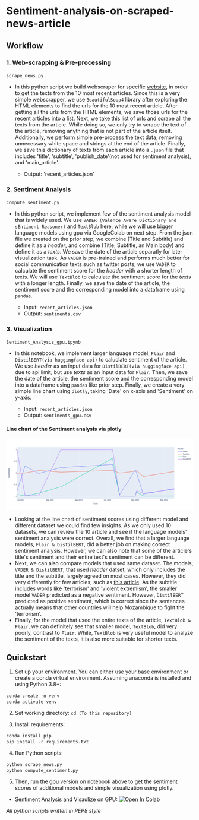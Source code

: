 # Sentiment-analysis-on-scraped-news-article

## Workflow

### 1. Web-scrapping & Pre-processing

`scrape_news.py`

- In this python script we build webscraper for specific [website](https://www.aljazeera.com/where/mozambique/), in order to get the texts from the 10 most recent articles. Since this is a very simple webscrapper, we use `BeautifulSoup4` library after exploring the HTML elements to find the urls for the 10 most recent article. After getting all the urls from the HTML elements, we save those urls for the recent articles into a list. Next, we take this list of urls and scrape all the texts from the article. While doing so, we only try to scrape the text of the article, removing anything that is not part of the article itself. Additionally, we perform simple pre-process the text data, removing unnecessary white space and strings at the end of the article. Finally, we save this dictionary of texts from each article into a `.json` file that includes 'title', 'subtitle', 'publish_date'(not used for sentiment analysis), and 'main_article'.

  - Output: 'recent_articles.json'

### 2. Sentiment Analysis

`compute_sentiment.py`

- In this python script, we implement few of the sentiment analysis model that is widely used. We use `VADER (Valence Aware Dictionary and sEntiment Reasoner)` and `TextBlob` here, while we will use bigger language models using gpu via GoogleColab on next step. From the json file we created on the prior step, we combine (Title and Subtitle) and define it as a *header*, and combine (Title, Subtitle, an Main body) and define it as a *texts*. We save the date of the article separatly for later visualization task. As `VADER` is pre-trained and performs much better for social communication texts such as twitter posts, we use `VADER` to calculate the sentiment score for the *header* with a shorter length of texts. We will use `TextBlob` to calculate the sentiment score for the *texts* with a longer length. Finally, we save the date of the article, the sentiment score and the corresponding model into a dataframe using `pandas`.

  - Input: `recent_articles.json`
  - Output: `sentiments.csv`

### 3. Visualization

`Sentiment_Analysis_gpu.ipynb`

- In this notebook, we implement larger language model, `Flair` and `DistilBERT(via huggingface api)` to caluclate sentiment of the article. We use *header* as an input data for `DistilBERT(via huggingface api)` due to api limit, but use *texts* as an input data for `Flair`. Then, we save the date of the article, the sentiment score and the corresponding model into a dataframe using `pandas` like prior step. Finally, we create a very simple line chart using `plotly`, taking 'Date' on x-axis and 'Sentiment' on y-axis.  
  
  - Input: `recent_articles.json`
  - Output: `sentiments_gpu.csv`

#### Line chart of the Sentiment analysis via plotly
![alt text](https://github.com/alexdseo/Sentiment-analysis-on-scraped-news-article/blob/master/simple_plotly.png)

- Looking at the line chart of sentiment scores using different model and different dataset we could find few insights. As we only used 10 datasets, we can review the 10 article and see if the language models' sentiment analysis were correct. Overall, we find that a larger language models, `Flair & DistilBERT`, did a better job on making correct sentiment analysis. However, we can also note that some of the article's title's sentiment and their entire text's sentiment can be different. 
- Next, we can also compare models that used same dataset. The models, `VADER & DistilBERT`, that used *header* datset, which only includes the title and the subtitle, largely agreed on most cases. However, they did very differently for few articles, such as [this article](https://www.aljazeera.com/news/2021/6/23/southern-african-nations-agree-to-deploy-forces-to-mozambique). As the subtitle includes words like 'terrorism' and 'violent extremism', the smaller model `VADER` predicted as a negative sentiment. However, `DistilBERT` predicted as positive sentiment, which is correct since the sentences actually means that other countries will help Mozambique to fight the 'terrorism'.
- Finally, for the model that used the entire texts of the article, `TextBlob & Flair`, we can definitely see that smaller model, `TextBlob`, did very poorly, contrast to `Flair`. While, `TextBlob` is very useful model to analyze the sentiment of the texts, it is also more suitable for shorter texts.

## Quickstart

1. Set up your environment. You can either use your base environment or create a conda virtual environment. Assuming anaconda is installed and using Python 3.8+:


```
conda create -n venv
conda activate venv
```

2. Set working directory:
`cd (To this repository)`

3. Install requirements:
```
conda install pip
pip install -r requirements.txt
```

4. Run Python scripts:
```
python scrape_news.py
python compute_sentiment.py
```

5. Then, run the gpu version on notebook above to get the sentiment scores of additional models and simple visualization using plotly.

- Sentiment Analysis and Visaulize on GPU: [![Open In Colab](https://colab.research.google.com/assets/colab-badge.svg)](https://colab.research.google.com/github/alexdseo/Sentiment-analysis-on-scraped-news-article/blob/master/Sentiment_Analysis_gpu.ipynb)

*All python scripts written in PEP8 style*
